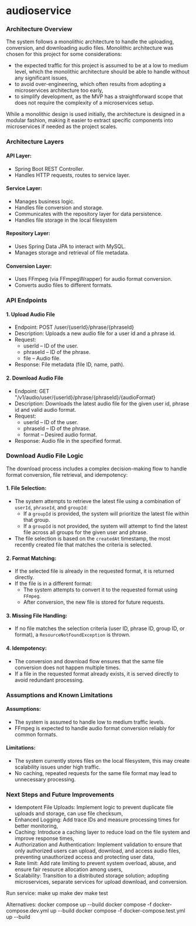 # audioservice
### Architecture Overview
The system follows a monolithic architecture to handle the uploading, conversion, and downloading audio files.
Monolithic architecture was chosen for this project for some considerations:
- the expected traffic for this project is assumed to be at a low to medium level, which the monolithic architecture should be able to handle without any significant issues,
- to avoid over-engineering, which often results from adopting a microservices architecture too early,
- to simplify development, as the MVP has a straightforward scope that does not require the complexity of a microservices setup.

While a monolithic design is used initially, the architecture is designed in a modular fashion, making it easier to extract specific components into microservices if needed as the project scales.

### Architecture Layers
#### API Layer:
- Spring Boot REST Controller.
- Handles HTTP requests, routes to service layer.

#### Service Layer:
- Manages business logic.
- Handles file conversion and storage.
- Communicates with the repository layer for data persistence.
- Handles file storage in the local filesystem

#### Repository Layer:
- Uses Spring Data JPA to interact with MySQL.
- Manages storage and retrieval of file metadata.

#### Conversion Layer:
- Uses FFmpeg (via FFmpegWrapper) for audio format conversion.
- Converts audio files to different formats.

### API Endpoints

#### 1. Upload Audio File

   - Endpoint: POST /user/{userId}/phrase/{phraseId}
   - Description: Uploads a new audio file for a user id and a phrase id.
   - Request:
     - userId – ID of the user.
     - phraseId – ID of the phrase.
     - file – Audio file.
   - Response: File metadata (file ID, name, path).

#### 2. Download Audio File

   - Endpoint: GET "/v1/audio/user/{userId}/phrase/{phraseId}/{audioFormat}
   - Description: Downloads the latest audio file for the given user id, phrase id and valid audio format.
   - Request:
     - userId – ID of the user.
     - phraseId – ID of the phrase.
     - format – Desired audio format.
   - Response: Audio file in the specified format.

### Download Audio File Logic
The download process includes a complex decision-making flow to handle format conversion, file retrieval, and idempotency:

#### 1. File Selection:

- The system attempts to retrieve the latest file using a combination of `userId`, `phraseId`, and `groupId`:
  - If a `groupId` is provided, the system will prioritize the latest file within that group.
  - If a `groupId` is not provided, the system will attempt to find the latest file across all groups for the given user and phrase.
- The file selection is based on the `createdAt` timestamp, the most recently created file that matches the criteria is selected.

#### 2. Format Matching:

- If the selected file is already in the requested format, it is returned directly.
- If the file is in a different format:
  - The system attempts to convert it to the requested format using `FFmpeg`.
  - After conversion, the new file is stored for future requests.

#### 3. Missing File Handling:

- If no file matches the selection criteria (user ID, phrase ID, group ID, or format), a `ResourceNotFoundException` is thrown.

#### 4. Idempotency:

- The conversion and download flow ensures that the same file conversion does not happen multiple times.
- If a file in the requested format already exists, it is served directly to avoid redundant processing.

### Assumptions and Known Limitations

#### Assumptions:

- The system is assumed to handle low to medium traffic levels.
- FFmpeg is expected to handle audio format conversion reliably for common formats.

#### Limitations:
- The system currently stores files on the local filesystem, this may create scalability issues under high traffic.
- No caching, repeated requests for the same file format may lead to unnecessary processing.

### Next Steps and Future Improvements

- Idempotent File Uploads: Implement logic to prevent duplicate file uploads and storage, can use file checksum,
- Enhanced Logging: Add trace IDs and measure processing times for better monitoring,
- Caching: Introduce a caching layer to reduce load on the file system and improve response times,
- Authorization and Authentication: Implement validation to ensure that only authorized users can upload, download, and access audio files, preventing unauthorized access and protecting user data,
- Rate limit: Add rate limiting to prevent system overload, abuse, and ensure fair resource allocation among users,
- Scalability: Transition to a distributed storage solution; adopting microservices, separate services for upload download, and conversion.



Run service:
make up
make dev
make test

Alternatives:
docker compose up --build
docker compose -f docker-compose.dev.yml up --build
docker compose -f docker-compose.test.yml up --build
